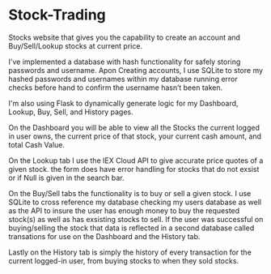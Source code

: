 # Stock-Trading
Stocks website that gives you the capability to create an account and Buy/Sell/Lookup stocks at current price. 


I've implemented a database with hash functionality for safely storing passwords and username. Apon Creating accounts, I use SQLite to store
my hashed passwords and usernames within my database running error checks before hand to confirm the username hasn’t been taken.

I'm also using Flask to dynamically generate logic for my Dashboard, Lookup, Buy, Sell, and History pages. 

On the Dashboard you will be able to view all the Stocks the current logged in user owns, the current price of that stock, your current cash amount, 
and total Cash Value. 

On the Lookup tab I use the IEX Cloud API to give accurate price quotes of a given stock. the form does have error handling for stocks
that do not exsist or if Null is given in the search bar.

On the Buy/Sell tabs the functionality is to buy or sell a given stock. I use SQLite to cross reference my database checking my users database 
as well as the API to insure the user has enough money to buy the requested stock(s) as well as has exsisting stocks to sell. 
If the user was successful on buying/selling the stock that data is reflected in a second database called transations for use on the 
Dashboard and the History tab.

Lastly on the History tab is simply the history of every transaction for the current logged-in user, from buying stocks to when they sold stocks.





